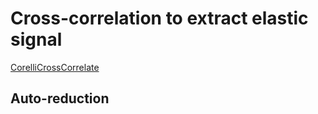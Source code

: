 # Cross-correlation to extract elastic signal

[CorelliCrossCorrelate](http://docs.mantidproject.org/nightly/algorithms/CorelliCrossCorrelate.html)

## Auto-reduction
